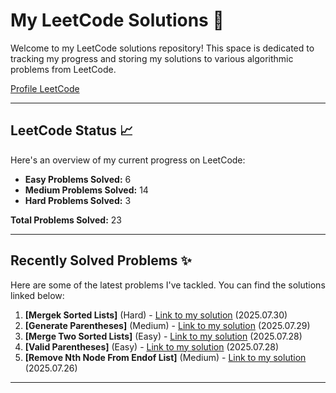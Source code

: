 # My LeetCode Solutions 🚀

Welcome to my LeetCode solutions repository! This space is dedicated to tracking my progress and storing my solutions to various algorithmic problems from LeetCode.

[Profile LeetCode](https://leetcode.com/u/L4yoos/)

---

## LeetCode Status 📈

Here's an overview of my current progress on LeetCode:
    
* **Easy Problems Solved:** 6
* **Medium Problems Solved:** 14
* **Hard Problems Solved:** 3
    
**Total Problems Solved:** 23
    

---

## Recently Solved Problems ✨

Here are some of the latest problems I've tackled. You can find the solutions linked below:
    
1.  **[Mergek Sorted Lists]** (Hard) - [Link to my solution](https://github.com/L4yoos/leetcode/blob/main/23_MergekSortedLists_Hard/Solution.java) (2025.07.30)
2.  **[Generate Parentheses]** (Medium) - [Link to my solution](https://github.com/L4yoos/leetcode/blob/main/22_GenerateParentheses_Medium/Solution.java) (2025.07.29)
3.  **[Merge Two Sorted Lists]** (Easy) - [Link to my solution](https://github.com/L4yoos/leetcode/blob/main/21_MergeTwoSortedLists_Easy/Solution.java) (2025.07.28)
4.  **[Valid Parentheses]** (Easy) - [Link to my solution](https://github.com/L4yoos/leetcode/blob/main/20_ValidParentheses_Easy/Solution.java) (2025.07.28)
5.  **[Remove Nth Node From Endof List]** (Medium) - [Link to my solution](https://github.com/L4yoos/leetcode/blob/main/19_RemoveNthNodeFromEndofList_Medium/Solution.java) (2025.07.26)
    
---

